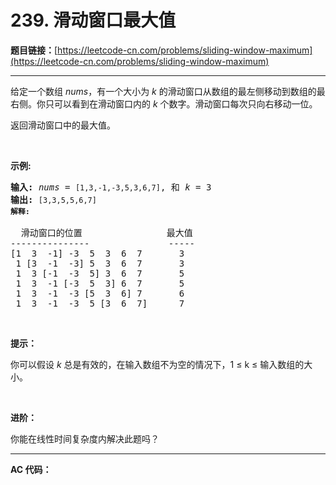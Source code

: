 # 239. 滑动窗口最大值

**题目链接：**[https://leetcode-cn.com/problems/sliding-window-maximum](https://leetcode-cn.com/problems/sliding-window-maximum)

---

<div class="content__1Y2H">
 <div class="notranslate">
  <p>给定一个数组 <em>nums</em>，有一个大小为&nbsp;<em>k&nbsp;</em>的滑动窗口从数组的最左侧移动到数组的最右侧。你只可以看到在滑动窗口内的 <em>k</em>&nbsp;个数字。滑动窗口每次只向右移动一位。</p> 
  <p>返回滑动窗口中的最大值。</p> 
  <p>&nbsp;</p> 
  <p><strong>示例:</strong></p> 
  <pre class="language-text"><strong>输入:</strong> <em>nums</em> = <code>[1,3,-1,-3,5,3,6,7]</code>, 和 <em>k</em> = 3
<strong>输出: </strong><code>[3,3,5,5,6,7] 
<strong>解释: 
</strong></code>
  滑动窗口的位置                最大值
---------------               -----
[1  3  -1] -3  5  3  6  7       3
 1 [3  -1  -3] 5  3  6  7       3
 1  3 [-1  -3  5] 3  6  7       5
 1  3  -1 [-3  5  3] 6  7       5
 1  3  -1  -3 [5  3  6] 7       6
 1  3  -1  -3  5 [3  6  7]      7</pre> 
  <p>&nbsp;</p> 
  <p><strong>提示：</strong></p> 
  <p>你可以假设 <em>k </em>总是有效的，在输入数组不为空的情况下，1 ≤ k ≤&nbsp;输入数组的大小。</p> 
  <p>&nbsp;</p> 
  <p><strong>进阶：</strong></p> 
  <p>你能在线性时间复杂度内解决此题吗？</p> 
 </div>
</div>

---

**AC 代码：**

```java

```